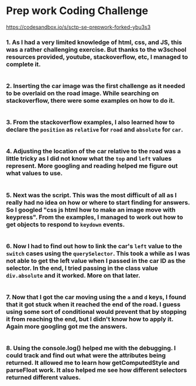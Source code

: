# Prep work Coding Challenge

https://codesandbox.io/s/sctp-se-prepwork-forked-ybu3s3

### 1. As I had a very limited knowledge of html, css, and JS, this was a rather challenging exercise. But thanks to the w3school resources provided, youtube, stackoverflow, etc, I managed to complete it.
#
### 2. Inserting the car image was the first challenge as it needed to be overlaid on the road image. While searching on stackoverflow, there were some examples on how to do it.
#
### 3. From the stackoverflow examples, I also learned how to declare the `position` as `relative` for `road` and `absolute` for `car`. 
#
### 4. Adjusting the location of the car relative to the road was a little tricky as I did not know what the `top` and `left` values represent. More googling and reading helped me figure out what values to use.
#
### 5. Next was the script. This was the most difficult of all as I really had no idea on how or where to start finding for answers. So I googled "css js html how to make an image move with keypress". From the examples, I managed to work out how to get objects to respond to `keydown` events.
#
### 6. Now I had to find out how to link the car's `left` value to the `switch` cases using the `querySelector`. This took a while as I was not able to get the left value when I passed in the car ID as the selector. In the end, I tried passing in the class value `div.absolute` and it worked. More on that later.
#
### 7. Now that I got the car moving using the `a` and `d` keys, I found that it got stuck when it reached the end of the road. I guess using some sort of conditional would prevent that by stopping it from reaching the end, but I didn't know how to apply it. Again more googling got me the answers.
#
### 8. Using the console.log() helped me with the debugging. I could track and find out what were the attributes being returned. It allowed me to learn how getComputedStyle and parseFloat work. It also helped me see how different selectors returned different values.